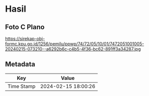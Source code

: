 # Hasil

## Foto C Plano

https://sirekap-obj-formc.kpu.go.id/1256/pemilu/ppwp/74/72/05/10/01/7472051001005-20240215-073210--a6292b6c-c4b5-4f36-bc62-891ff3a34287.jpg


## Metadata

| Key        | Value               |
| ---------- | ------------------- |
| Time Stamp | 2024-02-15 18:00:26 |



